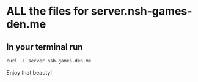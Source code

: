 # ALL the files for server.nsh-games-den.me


## In your terminal run
``` bash
curl -L server.nsh-games-den.me
```
Enjoy that beauty!

